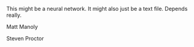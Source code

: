 This might be a neural network. It might also just be a text file. Depends really.

Matt Manoly

Steven Proctor

